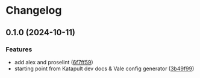 # Changelog

## 0.1.0 (2024-10-11)


### Features

* add alex and proselint ([6f7ff59](https://github.com/krystal/vale-package/commit/6f7ff5980c53e076b7198c40e7f54c8c919d93cf))
* starting point from Katapult dev docs & Vale config generator ([3b49f99](https://github.com/krystal/vale-package/commit/3b49f99557163bce54525df9b8f27facf588db1a))
